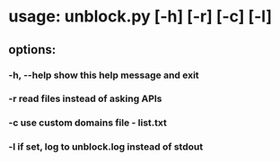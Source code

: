 # usage: unblock.py [-h] [-r] [-c] [-l]

## options:
###  -h, --help  show this help message and exit
###  -r          read files instead of asking APIs
###  -c          use custom domains file - list.txt
###  -l          if set, log to unblock.log instead of stdout
